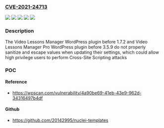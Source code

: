### [CVE-2021-24713](https://cve.mitre.org/cgi-bin/cvename.cgi?name=CVE-2021-24713)
![](https://img.shields.io/static/v1?label=Product&message=Video%20Lessons%20Manager%20%E2%80%93%20Best%20Video%20Course%20LMS&color=blue)
![](https://img.shields.io/static/v1?label=Product&message=Video%20Lessons%20Manager%20Pro%20%E2%80%93%20Best%20Video%20Course%20LMS&color=blue)
![](https://img.shields.io/static/v1?label=Version&message=1.7.2%3C%201.7.2%20&color=brighgreen)
![](https://img.shields.io/static/v1?label=Version&message=3.5.9%3C%203.5.9%20&color=brighgreen)
![](https://img.shields.io/static/v1?label=Vulnerability&message=CWE-79%20Cross-site%20Scripting%20(XSS)&color=brighgreen)

### Description

The Video Lessons Manager WordPress plugin before 1.7.2 and Video Lessons Manager Pro WordPress plugin before 3.5.9 do not properly sanitize and escape values when updating their settings, which could allow high privilege users to perform Cross-Site Scripting attacks

### POC

#### Reference
- https://wpscan.com/vulnerability/4a90be69-41eb-43e9-962d-34316497b4df

#### Github
- https://github.com/20142995/nuclei-templates

